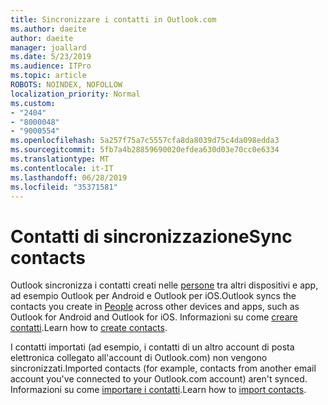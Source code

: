 ```yaml
---
title: Sincronizzare i contatti in Outlook.com
ms.author: daeite
author: daeite
manager: joallard
ms.date: 5/23/2019
ms.audience: ITPro
ms.topic: article
ROBOTS: NOINDEX, NOFOLLOW
localization_priority: Normal
ms.custom:
- "2404"
- "8000048"
- "9000554"
ms.openlocfilehash: 5a257f75a7c5557cfa8da8039d75c4da098edda3
ms.sourcegitcommit: 5fb7a4b28859690020efdea630d03e70cc0e6334
ms.translationtype: MT
ms.contentlocale: it-IT
ms.lasthandoff: 06/28/2019
ms.locfileid: "35371581"
---
```

# <a name="sync-contacts"></a><span data-ttu-id="44f98-102">Contatti di sincronizzazione</span><span class="sxs-lookup"><span data-stu-id="44f98-102">Sync contacts</span></span>

<span data-ttu-id="44f98-103">Outlook sincronizza i contatti creati nelle [persone](https://outlook.live.com/people/) tra altri dispositivi e app, ad esempio Outlook per Android e Outlook per iOS.</span><span class="sxs-lookup"><span data-stu-id="44f98-103">Outlook syncs the contacts you create in [People](https://outlook.live.com/people/) across other devices and apps, such as Outlook for Android and Outlook for iOS.</span></span> <span data-ttu-id="44f98-104">Informazioni su come [creare contatti](https://support.office.com/article/5b909158-036e-4820-92f7-2a27f57b9f01).</span><span class="sxs-lookup"><span data-stu-id="44f98-104">Learn how to [create contacts](https://support.office.com/article/5b909158-036e-4820-92f7-2a27f57b9f01).</span></span>

<span data-ttu-id="44f98-105">I contatti importati (ad esempio, i contatti di un altro account di posta elettronica collegato all'account di Outlook.com) non vengono sincronizzati.</span><span class="sxs-lookup"><span data-stu-id="44f98-105">Imported contacts (for example, contacts from another email account you've connected to your Outlook.com account) aren't synced.</span></span> <span data-ttu-id="44f98-106">Informazioni su come [importare i contatti](https://support.office.com/article/285a3b55-8d93-4ac8-93df-43fffd13b2f1).</span><span class="sxs-lookup"><span data-stu-id="44f98-106">Learn how to [import contacts](https://support.office.com/article/285a3b55-8d93-4ac8-93df-43fffd13b2f1).</span></span>